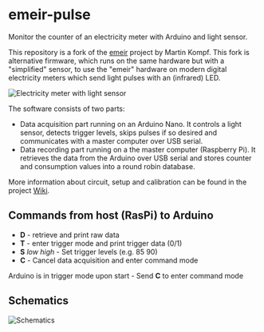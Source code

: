 # emeir-pulse
Monitor the counter of an electricity meter with Arduino and light sensor.

This repository is a fork of the [emeir](https://github.com/skaringa/emeir) project by Martin Kompf. This fork is alternative firmware, which runs on the same hardware but with a "simplified" sensor, to use the "emeir" hardware on modern digital electricity meters which send light pulses with an (infrared) LED.

![Electricity meter with light sensor](https://raw.githubusercontent.com/wiki/M-Reimer/emeir-pulse/images/digital_meter_sensor.jpg)


The software consists of two parts:

* Data acquisition part running on an Arduino Nano. It controls a light sensor, detects trigger levels, skips pulses if so desired and communicates with a master computer over USB serial.
* Data recording part running on a the master computer (Raspberry Pi). It retrieves the data from the Arduino over USB serial and stores counter and consumption values into a round robin database.

More information about circuit, setup and calibration can be found in the project [Wiki](https://github.com/M-Reimer/emeir-pulse/wiki).

## Commands from host (RasPi) to Arduino

* __D__ - retrieve and print raw data
* __T__ - enter trigger mode and print trigger data (0/1)
* __S__ _low_ _high_ - Set trigger levels (e.g. 85 90)
* __C__ - Cancel data acquisition and enter command mode

Arduino is in trigger mode upon start - Send __C__ to enter command mode

## Schematics

![Schematics](https://raw.githubusercontent.com/wiki/M-Reimer/emeir-pulse/images/pulsesensor.png)
